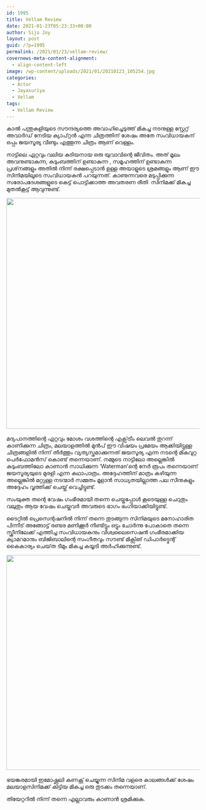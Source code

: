 ```yaml
---
id: 1995
title: Vellam Review
date: 2021-01-23T05:23:33+00:00
author: Sijo Joy
layout: post
guid: /?p=1995
permalink: /2021/01/23/vellam-review/
covernews-meta-content-alignment:
  - align-content-left
image: /wp-content/uploads/2021/01/20210123_105254.jpg
categories:
  - Actor
  - Jayasuriya
  - Vellam
tags:
  - Vellam Review
---
```

 



കാൽ പന്തുകളിയുടെ സൗന്ദര്യത്തെ അവാഹിച്ചെടുത്ത് മികച്ച നടനുള്ള സ്റ്റേറ്റ് അവാർഡ് നേടിയ ക്യാപ്റ്റൻ എന്ന ചിത്രത്തിന് ശേഷം അതേ സംവിധായകന് ഒപ്പം ജയസൂര്യ വീണ്ടും എത്തുന്ന ചിത്രം ആണ് വെള്ളം.

നാട്ടിലെ ഏറ്റവും വലിയ കുടിയനായ ഒരു യുവാവിന്റെ ജീവിതം. അത് മൂലം അവനുണ്ടാകുന്ന, കുടുംബത്തിന് ഉണ്ടാകുന്ന , സമൂഹത്തിന് ഉണ്ടാകുന്ന പ്രശ്‌നങ്ങളും അതിൽ നിന്ന് രക്ഷപ്പെടാൻ ഉള്ള അയാളുടെ ശ്രമങ്ങളും ആണ് ഈ സിനിമയിലൂടെ സംവിധായകൻ പറയുന്നത്. കാണുന്നവരെ മടുപ്പിക്കുന്ന സരോപദേശങ്ങളുടെ കെട്ട് പൊട്ടിക്കാത്ത അവതരണ രീതി  സിനിമക്ക് മികച്ച മുതൽകൂട്ട് ആവുന്നുണ്ട്.

<img loading="lazy" width="720" height="601" src="/wp-content/uploads/2021/01/20210123_104945.jpg" alt="" class="wp-image-1996" srcset="/wp-content/uploads/2021/01/20210123_104945.jpg 720w, /wp-content/uploads/2021/01/20210123_104945-300x250.jpg 300w" sizes="(max-width: 720px) 100vw, 720px" />  

മദ്യപാനത്തിന്റെ ഏറ്റവും മോശം വശത്തിന്റെ എക്സ്‌ട്രീം ലെവൽ തുറന്ന് കാണിക്കുന്ന ചിത്രം, മലയാളത്തിൽ മുൻപ് ഈ വിഷയം പ്രമേയം ആക്കിയിട്ടുള്ള ചിത്രങ്ങളിൽ നിന്ന് തീർത്തും വ്യത്യസ്തമാക്കുന്നത് ജയസൂര്യ എന്ന നടന്റെ മികവുറ്റ പെർഫോമൻസ് കൊണ്ട് തന്നെയാണ്. നമ്മുടെ നാട്ടിലോ അല്ലെങ്കിൽ കുടുംബത്തിലോ കാണാൻ സാധിക്കുന്ന &#8216;Waterman&#8217;ന്റെ നേർ രൂപം തന്നെയാണ് ജയസൂര്യയുടെ മുരളി എന്ന കഥാപാത്രം. അദ്ദേഹത്തിന് മാത്രം കഴിയുന്ന അല്ലെങ്കിൽ മറ്റുള്ള നടന്മാർ സമ്മതം മൂളാൻ സാധ്യതയില്ലാത്ത പല സീനുകളും അദ്ദേഹം വൃത്തിക്ക് ചെയ്ത് വെച്ചിട്ടുണ്ട്.

സംയുക്ത തന്റെ വേഷം ഗംഭീരമായി തന്നെ ചെയ്തപ്പോൾ കൂടെയുള്ള ചെറുതും വലുതും ആയ വേഷം ചെയ്തവർ അവരുടെ ഭാഗം ഭംഗിയാക്കിയിട്ടുണ്ട്.

ടൈറ്റിൽ പ്രെസെന്റഷനിൽ നിന്ന് തന്നെ തുടങ്ങുന്ന സിനിമയുടെ മനോഹാരിത പിന്നീട് അങ്ങോട്ട് രണ്ടര മണിക്കൂർ നീണ്ടിട്ടും ഒട്ടും ചോർന്നു പോകാതെ തന്നെ സ്ക്രീനിലേക്ക് എത്തിച്ച സംവിധായകനും വിശ്വലൈസെഷൻ ഗംഭീരമാക്കിയ ക്യാമറമാനും ബിജിബാലിന്റെ സംഗീതവും സൗണ്ട് മിക്സിങ് ഡിപാർട്മെന്റ് കൈകാര്യം ചെയ്‌ത ടീമും മികച്ച കയ്യടി അർഹിക്കുന്നുണ്ട്.



<img loading="lazy" width="720" height="560" src="/wp-content/uploads/2021/01/20210123_105042.jpg" alt="" class="wp-image-1998" srcset="/wp-content/uploads/2021/01/20210123_105042.jpg 720w, /wp-content/uploads/2021/01/20210123_105042-300x233.jpg 300w" sizes="(max-width: 720px) 100vw, 720px" />  

ഭയങ്കരമായി ഇമോഷ്ണലി കണക്റ്റ് ചെയ്യുന്ന സിനിമ വളരെ കാലങ്ങൾക്ക് ശേഷം മലയാളസിനിമക്ക് കിട്ടിയ മികച്ച ഒരു തുടക്കം തന്നെയാണ്.

തിയേറ്ററിൽ നിന്ന് തന്നെ എല്ലാവരും കാണാൻ ശ്രമിക്കുക.
